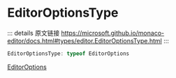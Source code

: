 # EditorOptionsType
        
::: details 原文链接
https://microsoft.github.io/monaco-editor/docs.html#types/editor.EditorOptionsType.html
:::

```ts
EditorOptionsType: typeof EditorOptions
```
[EditorOptions](/api/editor/EditorOptions.md)